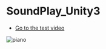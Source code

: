 # SoundPlay_Unity3

* [Go to the test video](https://github.com/ppiizzaa/SoundPlay_Unity3/blob/master/test_video.mp4)

![piano](https://user-images.githubusercontent.com/48915641/83599788-08dcd380-a5a8-11ea-9668-6c4da9545cc5.gif)


